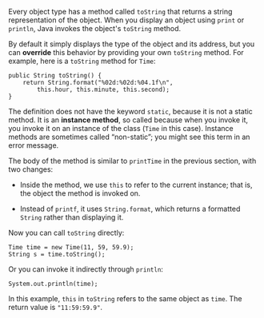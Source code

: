 Every object type has a method called `toString` that returns a string representation of the object.
When you display an object using `print` or `println`, Java invokes the object's `toString` method.


By default it simply displays the type of the object and its address, but you can **override** this behavior by providing your own `toString` method.
For example, here is a `toString` method for `Time`:

```code
public String toString() {
    return String.format("%02d:%02d:%04.1f\n",
        this.hour, this.minute, this.second);
}
```


The definition does not have the keyword `static`, because it is not a static method.
It is an **instance method**, so called because when you invoke it, you invoke it on an instance of the class (`Time` in this case).
Instance methods are sometimes called “non-static”; you might see this term in an error message.

The body of the method is similar to `printTime` in the previous section, with two changes:



*  Inside the method, we use `this` to refer to the current instance; that is, the object the method is invoked on.

*  Instead of `printf`, it uses `String.format`, which returns a formatted `String` rather than displaying it.



Now you can call `toString` directly:

```code
Time time = new Time(11, 59, 59.9);
String s = time.toString();
```

Or you can invoke it indirectly through `println`:

```code
System.out.println(time);
```

In this example, `this` in `toString` refers to the same object as `time`.
The return value is `"11:59:59.9"`.